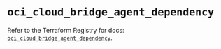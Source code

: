 # `oci_cloud_bridge_agent_dependency`

Refer to the Terraform Registry for docs: [`oci_cloud_bridge_agent_dependency`](https://registry.terraform.io/providers/oracle/oci/6.37.0/docs/resources/cloud_bridge_agent_dependency).
